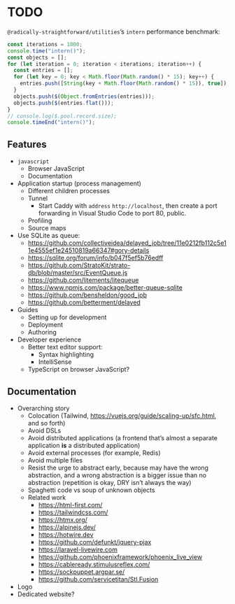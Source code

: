 # TODO

`@radically-straightforward/utilities`’s `intern` performance benchmark:

```typescript
const iterations = 1000;
console.time("intern()");
const objects = [];
for (let iteration = 0; iteration < iterations; iteration++) {
  const entries = [];
  for (let key = 0; key < Math.floor(Math.random() * 15); key++) {
    entries.push([String(key + Math.floor(Math.random() * 15)), true]);
  }
  objects.push($(Object.fromEntries(entries)));
  objects.push($(entries.flat()));
}
// console.log($.pool.record.size);
console.timeEnd("intern()");
```

## Features

- `javascript`
  - Browser JavaScript
  - Documentation
- Application startup (process management)
  - Different children processes
  - Tunnel
    - Start Caddy with `address` `http://localhost`, then create a port forwarding in Visual Studio Code to port 80, public.
  - Profiling
  - Source maps
- Use SQLite as queue:
  - https://github.com/collectiveidea/delayed_job/tree/11e0212fb112c5e11e4555ef1e24510819a66347#gory-details
  - https://sqlite.org/forum/info/b047f5ef5b76edff
  - https://github.com/StratoKit/strato-db/blob/master/src/EventQueue.js
  - https://github.com/litements/litequeue
  - https://www.npmjs.com/package/better-queue-sqlite
  - https://github.com/bensheldon/good_job
  - https://github.com/betterment/delayed
- Guides
  - Setting up for development
  - Deployment
  - Authoring
- Developer experience
  - Better text editor support:
    - Syntax highlighting
    - IntelliSense
  - TypeScript on browser JavaScript?

## Documentation

- Overarching story
  - Colocation (Tailwind, https://vuejs.org/guide/scaling-up/sfc.html, and so forth)
  - Avoid DSLs
  - Avoid distributed applications (a frontend that’s almost a separate application **is** a distributed application)
  - Avoid external processes (for example, Redis)
  - Avoid multiple files
  - Resist the urge to abstract early, because may have the wrong abstraction, and a wrong abstraction is a bigger issue than no abstraction (repetition is okay, DRY isn’t always the way)
  - Spaghetti code vs soup of unknown objects
  - Related work
    - <https://html-first.com/>
    - <https://tailwindcss.com/>
    - <https://htmx.org/>
    - <https://alpinejs.dev/>
    - <https://hotwire.dev>
    - <https://github.com/defunkt/jquery-pjax>
    - <https://laravel-livewire.com>
    - <https://github.com/phoenixframework/phoenix_live_view>
    - <https://cableready.stimulusreflex.com/>
    - <https://sockpuppet.argpar.se/>
    - <https://github.com/servicetitan/Stl.Fusion>
- Logo
- Dedicated website?
